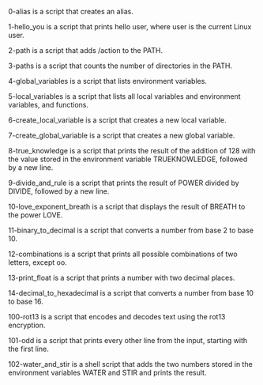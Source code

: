 0-alias is a script that creates an alias.

1-hello_you is a script that prints hello user, where user is the current Linux user.

2-path is a script that adds /action to the PATH.

3-paths is a script that counts the number of directories in the PATH.

4-global_variables is a script that lists environment variables.

5-local_variables is a script that lists all local variables and environment variables, and functions.

6-create_local_variable is a script that creates a new local variable.

7-create_global_variable is a script that creates a new global variable.

8-true_knowledge is a script that prints the result of the addition of 128 with the value stored in the environment variable TRUEKNOWLEDGE, followed by a new line.

9-divide_and_rule is a script that prints the result of POWER divided by DIVIDE, followed by a new line.

10-love_exponent_breath is a script that displays the result of BREATH to the power LOVE.

11-binary_to_decimal is a script that converts a number from base 2 to base 10.

12-combinations is a script that prints all possible combinations of two letters, except oo.

13-print_float is a script that prints a number with two decimal places.

14-decimal_to_hexadecimal is a script that converts a number from base 10 to base 16.

100-rot13 is a script that encodes and decodes text using the rot13 encryption.

101-odd is a script that prints every other line from the input, starting with the first line.

102-water_and_stir is a shell script that adds the two numbers stored in the environment variables WATER and STIR and prints the result.










